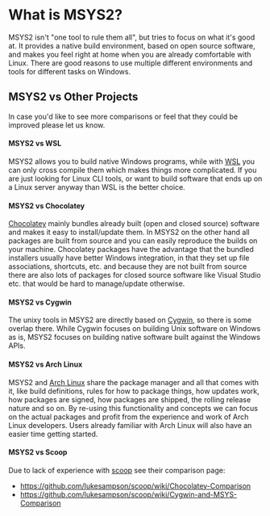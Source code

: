 # What is MSYS2?

MSYS2 isn't "one tool to rule them all", but tries to focus on what it's good
at. It provides a native build environment, based on open source software, and
makes you feel right at home when you are already comfortable with Linux. There
are good reasons to use multiple different environments and tools for different
tasks on Windows.

## MSYS2 vs Other Projects

In case you'd like to see more comparisons or feel that they could be improved
please let us know.

#### MSYS2 vs WSL

MSYS2 allows you to build native Windows programs, while with
[WSL](https://en.wikipedia.org/wiki/Windows_Subsystem_for_Linux) you can only
cross compile them which makes things more complicated. If you are just looking
for Linux CLI tools, or want to build software that ends up on a Linux server
anyway than WSL is the better choice.

#### MSYS2 vs Chocolatey

[Chocolatey](https://chocolatey.org/) mainly bundles already built (open and
closed source) software and makes it easy to install/update them. In MSYS2 on
the other hand all packages are built from source and you can easily reproduce
the builds on your machine. Chocolatey packages have the advantage that the
bundled installers usually have better Windows integration, in that they set up
file associations, shortcuts, etc. and because they are not built from source
there are also lots of packages for closed source software like Visual Studio
etc. that would be hard to manage/update otherwise.

#### MSYS2 vs Cygwin

The unixy tools in MSYS2 are directly based on [Cygwin](https://cygwin.com), so
there is some overlap there. While Cygwin focuses on building Unix software on
Windows as is, MSYS2 focuses on building native software built against the
Windows APIs.

#### MSYS2 vs Arch Linux

MSYS2 and [Arch Linux](https://www.archlinux.org) share the package manager and
all that comes with it, like build definitions, rules for how to package things,
how updates work, how packages are signed, how packages are shipped, the rolling
release nature and so on. By re-using this functionality and concepts we can
focus on the actual packages and profit from the experience and work of Arch
Linux developers. Users already familiar with Arch Linux will also have an
easier time getting started.

#### MSYS2 vs Scoop

Due to lack of experience with [scoop](https://scoop.sh) see their comparison page:

* https://github.com/lukesampson/scoop/wiki/Chocolatey-Comparison
* https://github.com/lukesampson/scoop/wiki/Cygwin-and-MSYS-Comparison
